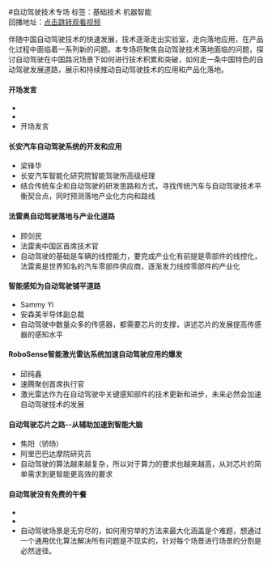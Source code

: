 #自动驾驶技术专场标签：<kbd>基础技术</kbd> <kbd>机器智能</kbd><br>回播地址：[点击跳转观看视频](https://alhlsvodhls08.e.vhall.com/mp4record/SessiononAutonomousDrivingTechnology.mp4)伴随中国自动驾驶技术的快速发展，技术逐渐走出实验室，走向落地应用，在产品化过程中面临着一系列新的问题。本专场将聚焦自动驾驶技术落地面临的问题，探讨自动驾驶在中国路况场景下如何进行技术积累和突破，如何走一条中国特色的自动驾驶发展道路，展示和持续推动自动驾驶技术的应用和产品化落地。#### 开场发言* * * 开场发言#### 长安汽车自动驾驶系统的开发和应用* 梁锋华* 长安汽车智能化研究院智能驾驶所高级经理*  结合传统车企和自动驾驶的研发思路和方式，寻找传统汽车与自动驾驶技术平衡契合点，同时预测落地产业化方向和路线#### 法雷奥自动驾驶落地与产业化道路* 顾剑民* 法雷奥中国区首席技术官* 自动驾驶的基础是车辆的线控能力，要完成产业化有前提是零部件的线控化，法雷奥是世界知名的汽车零部件供应商，逐渐发力线控零部件的产业化#### 智能感知为自动驾驶铺平道路* Sammy Yi* 安森美半导体副总裁* 自动驾驶中数量众多的传感器，都需要芯片的支撑，讲述芯片的发展提高传感器的感知水平#### RoboSense智能激光雷达系统加速自动驾驶应用的爆发* 邱纯鑫* 速腾聚创首席执行官* 激光雷达作为在自动驾驶中关键感知部件的技术更新和进步，未来必然会加速自动驾驶技术的发展#### 自动驾驶芯片之路--从辅助加速到智能大脑* 焦阳（骄旸）* 阿里巴巴达摩院研究员*  自动驾驶的算法越来越复杂，所以对于算力的要求也越来越高，从对芯片的简单需求到更智能更高效的要求#### 自动驾驶没有免费的午餐* * * 自动驾驶场景是无穷尽的，如何用穷举的方法来最大化涵盖是个难题，想通过一个通用优化算法解决所有问题是不现实的，针对每个场景进行场景的分割是必然途径。